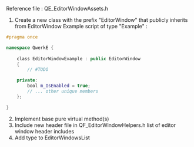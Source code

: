 Reference file : QE_EditorWindowAssets.h

1. Create a new class with the prefix "EditorWindow" that publicly inherits from EditorWindow
Example script of type "Example" :
``` cpp QF_EditorWindowExample.h
#pragma once  

namespace QwerkE {  
  
    class EditorWindowExample : public EditorWindow
    {  
        // #TODO

	private:
        bool m_IsEnabled = true;
		// ... other unique members
    };

}
```
2. Implement base pure virtual method(s)
3. Include new header file in QF_EditorWindowHelpers.h list of editor window header includes
4. Add type to EditorWindowsList
